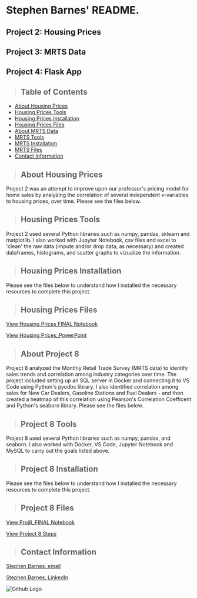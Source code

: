 # Stephen Barnes' README. 
## Project 2: Housing Prices
## Project 3: MRTS Data
## Project 4: Flask App

>## Table of Contents
* [About Housing Prices](#about-housing-prices)
* [Housing Prices Tools](#housing-prices-tools)
* [Housing Prices Installation](#housing-prices-installation)
* [Housing Prices Files](#housing-prices-files)
* [About MRTS Data](#mrts-data)
* [MRTS Tools](#mrts-tools)
* [MRTS Installation](#mrts-installation)
* [MRTS Files](#mrts-files)
* [Contact Information](#contact)


<a class="anchor" id="about-housing-prices"></a>
>## About Housing Prices
Project 2 was an attempt to improve upon our professor's pricing model for home sales by analyzing the correlation of several independent x-variables to housing prices, over time. Please see the files below.

<a class="anchor" id="housing-prices-tools"></a>
>## Housing Prices Tools
Project 2 used several Python libraries such as numpy, pandas, sklearn and matplotlib. I also worked with Jupyter Notebook, csv files and excel to 'clean' the raw data (impute and/or drop data, as necessary) and created dataframes, histograms, and scatter graphs to vizualize the information.

<a class="anchor" id="housing-prices-installation"></a>
>## Housing Prices Installation
Please see the files below to understand how I installed the necessary resources to complete this project.


<a class="anchor" id="housing-prices-files"></a>
>## Housing Prices Files

[View Housing Prices FINAL Notebook](Housing_Prices_Final.ipynb)

[View Housing Prices_PowerPoint](Housing_Prices_PP.pptx)


<a class="anchor" id="about-project-8"></a>
>## About Project 8
Project 8 analyzed the Monthly Retail Trade Survey (MRTS data) to identify sales trends and correlation among industry categories over time. The project included setting up an SQL server in Docker and connecting it to VS Code using Python's pyodbc library. I also identified correlation among sales for New Car Dealers, Gasoline Stations and Fuel Dealers - and then created a heatmap of this correlation using Pearson's Correlation Coefficent and Python's seaborn library. Please see the files below. 

<a class="anchor" id="project-8-tools"></a>
>## Project 8 Tools
Project 8 used several Python libraries such as numpy, pandas, and seaborn. I also worked with Docker, VS Code, Jupyter Notebook and MySQL to carry out the goals listed above.

<a class="anchor" id="project-8-installation"></a>
>## Project 8 Installation
Please see the files below to understand how I installed the necessary resources to complete this project.

<a class="anchor" id="project-8-files"></a>
>## Project 8 Files
[View Proj8_FINAL Notebook](Project8_FINAL.py.ipynb)

[View Project 8 Steps](Project%208%20Steps%20Taken.docx)


<a class="anchor" id="contact"></a>
>## Contact Information
[Stephen Barnes, email](snbarnesaz@gmail.com)

[Stephen Barnes, LinkedIn](https://www.linkedin.com/in/stephen-barnes-482499101/)


![Github Logo](https://github.githubassets.com/images/modules/logos_page/Octocat.png "Github logo - markdown")
